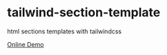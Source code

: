 # tailwind-section-template

html sections templates with tailwindcss

[Online Demo](https://gsvhr.github.io/tailwind-section-template/)